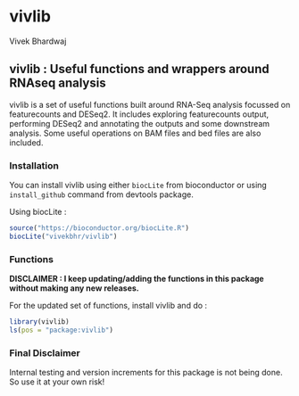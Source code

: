 # vivlib
Vivek Bhardwaj  

## vivlib : Useful functions and wrappers around RNAseq analysis

vivlib is a set of useful functions built around RNA-Seq analysis focussed on featurecounts and DESeq2. It includes exploring featurecounts output, performing DESeq2 and annotating the outputs and some downstream analysis. Some useful operations on BAM files and bed files are also included.

### Installation

You can install vivlib using either `biocLite` from bioconductor or using `install_github` command from devtools package.

Using biocLite :


```r
source("https://bioconductor.org/biocLite.R")
biocLite("vivekbhr/vivlib")
```

### Functions

**DISCLAIMER : I keep updating/adding the functions in this package without making any new releases.**

For the updated set of functions, install vivlib and do :


```r
library(vivlib)
ls(pos = "package:vivlib")
```

### Final Disclaimer

Internal testing and version increments for this package is not being done. So use it at your own risk!
